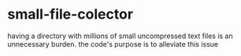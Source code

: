 # small-file-colector
having a directory with millions of small uncompressed text files is an unnecessary burden. the code's purpose is to alleviate this issue
